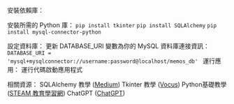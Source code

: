 安裝依賴庫：

安裝所需的 Python 庫：
`pip install tkinter`
`pip install SQLAlchemy`
`pip install mysql-connector-python`

設定資料庫：
更新 DATABASE_URI 變數為你的 MySQL 資料庫連接資訊：
`DATABASE_URI = 'mysql+mysqlconnector://username:password@localhost/memos_db'
`
運行應用：
運行代碼啟動應用程式

相關資源：
SQLAlchemy 教學 ([Medium](https://medium.com/@highsunday0630/python-%E5%AD%98%E5%8F%96%E8%B3%87%E6%96%99%E5%BA%AB%E7%9A%84%E5%A5%97%E4%BB%B6-sqlalchemy-903259f25e88))
Tkinter 教學 ([Vocus](https://vocus.cc/article/624e6738fd89780001ae7c1e))
Python基礎教學 ([STEAM 教育學習網](https://steam.oxxostudio.tw/category/python/info/start.html))
ChatGPT ([ChatGPT](https://chatgpt.com/))
